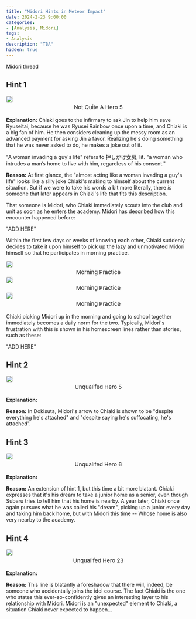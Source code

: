 ```yaml
---
title: "Midori Hints in Meteor Impact"
date: 2024-2-23 9:00:00
categories:
- [Analysis, Midori]
tags:
- Analysis
description: "TBA"
hidden: true
---
```


Midori thread

<!-- more -->

<style>
.meta-images {
    border: 1px solid #ddd;
    border-radius: 3px;
}

div.gallery {
  margin: 5px;
  border: 1px solid #ccc;
  display: inline-block;
  width: 50%;
}

div.gallery:hover {
  border: 1px solid #777;
}

div.gallery img {
  width: 100%;
  height: auto;
}

div.desc {
  padding: 3px;
  text-align: center;
  font-size: 15px;
}
</style>

## Hint 1

<div toc>
    <img src="/img/midorimeteorimpact/p1ch5_1.jpg" class="meta-images">
    <div class="desc">Not Quite A Hero 5</div>
</div>

**Explanation:** Chiaki goes to the infirmary to ask Jin to help him save Ryuseitai, because he was Ryusei Rainbow once upon a time, and Chiaki is a big fan of him. He then considers cleaning up the messy room as an advanced payment for asking Jin a favor. Realizing he's doing something that he was never asked to do, he makes a joke out of it.

"A woman invading a guy's life" refers to 押しかけ女房, lit. "a woman who intrudes a man’s home to live with him, regardless of his consent."

**Reason:** At first glance, the "almost acting like a woman invading a guy's life" looks like a silly joke Chiaki's making to himself about the current situation. But if we were to take his words a bit more literally, there *is* someone that later appears in Chiaki's life that fits this description.

That someone is Midori, who Chiaki immediately scouts into the club and unit as soon as he enters the academy. Midori has described how this encounter happened before:

"ADD HERE"

Within the first few days or weeks of knowing each other, Chiaki suddenly decides to take it upon himself to pick up the lazy and unmotivated Midori himself so that he participates in morning practice.

<div toc>
    <img src="/img/midorimeteorimpact/morningpractice1.jpg" class="meta-images">
    <div class="desc">Morning Practice</div>
</div>

<div toc>
    <img src="/img/midorimeteorimpact/morningpractice2.jpg" class="meta-images">
    <div class="desc">Morning Practice</div>
</div>

<div toc>
    <img src="/img/midorimeteorimpact/morningpractice3.jpg" class="meta-images">
    <div class="desc">Morning Practice</div>
</div>

Chiaki picking Midori up in the morning and going to school together immediately becomes a daily norm for the two. Typically, Midori's frustration with this is shown in his homescreen lines rather than stories, such as these:

"ADD HERE"


## Hint 2 

<div toc>
    <img src="/img/midorimeteorimpact/p2ch5_1.jpg" class="meta-images">
    <div class="desc">Unqualifed Hero 5</div>
</div>

**Explanation:** 

**Reason:** In Dokisuta, Midori's arrow to Chiaki is shown to be "despite everything he's attached" and "despite saying he's suffocating, he's attached".

## Hint 3

<div toc>
    <img src="/img/midorimeteorimpact/p2ch6_1.jpg" class="meta-images">
    <div class="desc">Unqualifed Hero 6</div>
</div>

**Explanation:** 

**Reason:** An extension of hint 1, but this time a bit more blatant. Chiaki expresses that it's his dream to take a junior home as a senior, even though Subaru tries to tell him that his home is nearby. A year later, Chiaki once again pursues what he was called his "dream", picking up a junior every day and taking him back home, but with Midori this time -- Whose home is also very nearby to the academy.

## Hint 4

<div toc>
    <img src="/img/midorimeteorimpact/p2ch23_1.jpg" class="meta-images">
    <div class="desc">Unqualifed Hero 23</div>
</div>

**Explanation:** 

**Reason:** This line is blatantly a foreshadow that there will, indeed, be someone who accidentally joins the idol course. The fact Chiaki is the one who states this ever-so-confidently gives an interesting layer to his relationship with Midori. Midori is an "unexpected" element to Chiaki, a situation Chiaki never expected to happen...